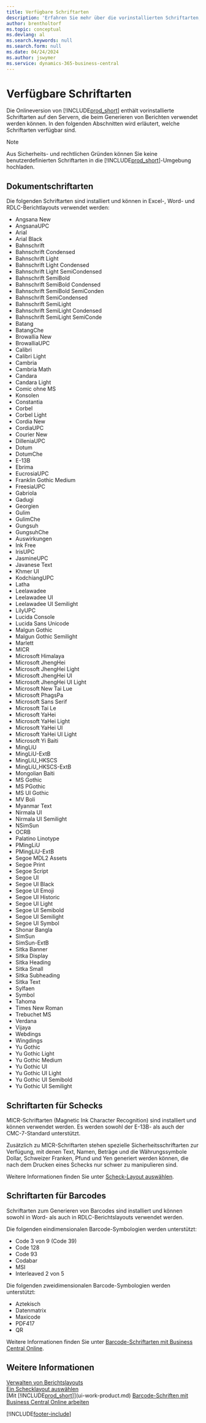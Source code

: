 ```yaml
---
title: Verfügbare Schriftarten
description: 'Erfahren Sie mehr über die vorinstallierten Schriftarten, die Sie für Ihr externe Berichte verwenden können.'
author: brentholtorf
ms.topic: conceptual
ms.devlang: al
ms.search.keywords: null
ms.search.form: null
ms.date: 04/24/2024
ms.author: jswymer
ms.service: dynamics-365-business-central
---
```

# Verfügbare Schriftarten

Die Onlineversion von [!INCLUDE[prod_short](includes/prod_short.md)] enthält vorinstallierte Schriftarten auf den Servern, die beim Generieren von Berichten verwendet werden können. In den folgenden Abschnitten wird erläutert, welche Schriftarten verfügbar sind.

> [!NOTE]
> Aus Sicherheits- und rechtlichen Gründen können Sie keine benutzerdefinierten Schriftarten in die [!INCLUDE[prod_short](includes/prod_short.md)]-Umgebung hochladen.

## Dokumentschriftarten

Die folgenden Schriftarten sind installiert und können in Excel-, Word- und RDLC-Berichtlayouts verwendet werden:
 
* Angsana New
* AngsanaUPC
* Arial
* Arial Black
* Bahnschrift
* Bahnschrift Condensed
* Bahnschrift Light
* Bahnschrift Light Condensed
* Bahnschrift Light SemiCondensed
* Bahnschrift SemiBold
* Bahnschrift SemiBold Condensed
* Bahnschrift SemiBold SemiConden
* Bahnschrift SemiCondensed
* Bahnschrift SemiLight
* Bahnschrift SemiLight Condensed
* Bahnschrift SemiLight SemiConde
* Batang
* BatangChe
* Browallia New
* BrowalliaUPC
* Calibri
* Calibri Light
* Cambria
* Cambria Math
* Candara
* Candara Light
* Comic ohne MS
* Konsolen
* Constantia
* Corbel
* Corbel Light
* Cordia New
* CordiaUPC
* Courier New
* DilleniaUPC
* Dotum
* DotumChe
* E-13B
* Ebrima
* EucrosiaUPC
* Franklin Gothic Medium
* FreesiaUPC
* Gabriola
* Gadugi
* Georgien
* Gulim
* GulimChe
* Gungsuh
* GungsuhChe
* Auswirkungen
* Ink Free
* IrisUPC
* JasmineUPC
* Javanese Text
* Khmer UI
* KodchiangUPC
* Latha
* Leelawadee
* Leelawadee UI
* Leelawadee UI Semilight
* LilyUPC
* Lucida Console
* Lucida Sans Unicode
* Malgun Gothic
* Malgun Gothic Semilight
* Marlett
* MICR
* Microsoft Himalaya
* Microsoft JhengHei
* Microsoft JhengHei Light
* Microsoft JhengHei UI
* Microsoft JhengHei UI Light
* Microsoft New Tai Lue
* Microsoft PhagsPa
* Microsoft Sans Serif
* Microsoft Tai Le
* Microsoft YaHei
* Microsoft YaHei Light
* Microsoft YaHei UI
* Microsoft YaHei UI Light
* Microsoft Yi Baiti
* MingLiU
* MingLiU-ExtB
* MingLiU_HKSCS
* MingLiU_HKSCS-ExtB
* Mongolian Baiti
* MS Gothic
* MS PGothic
* MS UI Gothic
* MV Boli
* Myanmar Text
* Nirmala UI
* Nirmala UI Semilight
* NSimSun
* OCRB
* Palatino Linotype
* PMingLiU
* PMingLiU-ExtB
* Segoe MDL2 Assets
* Segoe Print
* Segoe Script
* Segoe UI
* Segoe UI Black
* Segoe UI Emoji
* Segoe UI Historic
* Segoe UI Light
* Segoe UI Semibold
* Segoe UI Semilight
* Segoe UI Symbol
* Shonar Bangla
* SimSun
* SimSun-ExtB
* Sitka Banner
* Sitka Display
* Sitka Heading
* Sitka Small
* Sitka Subheading
* Sitka Text
* Sylfaen
* Symbol
* Tahoma
* Times New Roman
* Trebuchet MS
* Verdana
* Vijaya
* Webdings
* Wingdings
* Yu Gothic
* Yu Gothic Light
* Yu Gothic Medium
* Yu Gothic UI
* Yu Gothic UI Light
* Yu Gothic UI Semibold
* Yu Gothic UI Semilight

## Schriftarten für Schecks

MICR-Schriftarten (Magnetic Ink Character Recognition) sind installiert und können verwendet werden. Es werden sowohl der E-13B- als auch der CMC-7-Standard unterstützt.  

Zusätzlich zu MICR-Schriftarten stehen spezielle Sicherheitsschriftarten zur Verfügung, mit denen Text, Namen, Beträge und die Währungssymbole Dollar, Schweizer Franken, Pfund und Yen generiert werden können, die nach dem Drucken eines Schecks nur schwer zu manipulieren sind.  

Weitere Informationen finden Sie unter [Scheck-Layout auswählen](finance-how-define-check-layouts.md).  

## Schriftarten für Barcodes
Schriftarten zum Generieren von Barcodes sind installiert und können sowohl in Word- als auch in RDLC-Berichtslayouts verwendet werden.

Die folgenden eindimensionalen Barcode-Symbologien werden unterstützt:
* Code 3 von 9 (Code 39)
* Code 128
* Code 93
* Codabar
* MSI
* Interleaved 2 von 5

Die folgenden zweidimensionalen Barcode-Symbologien werden unterstützt:
* Aztekisch
* Datenmatrix
* Maxicode
* PDF417
* QR

Weitere Informationen finden Sie unter [Barcode-Schriftarten mit Business Central Online](/dynamics365/business-central/dev-itpro/developer/devenv-report-barcode-fonts).

## Weitere Informationen

[Verwalten von Berichtslayouts](ui-manage-report-layouts.md)  
[Ein Schecklayout auswählen](finance-how-define-check-layouts.md)  
[Mit [!INCLUDE[prod_short](includes/prod_short.md)]](ui-work-product.md)
[Barcode-Schriften mit Business Central Online arbeiten](/dynamics365/business-central/dev-itpro/developer/devenv-report-barcode-fonts)

[!INCLUDE[footer-include](includes/footer-banner.md)]
